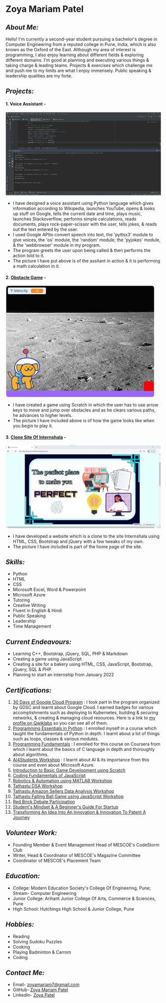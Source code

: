 # Zoya Mariam Patel


## *About Me:*
Hello!
I'm currently a second-year student pursuing a bachelor's degree in Computer Engineering from a reputed college in Pune, India, which is also known as the Oxford of the East. Although my area of interest is programming, I also enjoy learning about different fields & exploring different domains. I'm good at planning and executing various things & taking charge & leading teams. Projects & exercises which challenge me and push me to my limits are what I enjoy immensely. Public speaking & leadership qualities are my forte.

## *Projects:*
#### 1. Voice Assistant -
![Voice Assistant In Action](/images/voice.jpg)

- I have designed a voice assistant using Python language which gives information according to Wikipedia, launches YouTube, opens & looks up stuff on Google, tells the current date and time, plays music, launches Stackoverflow, performs simple calculations, reads documents, plays rock-paper-scissor with the user, tells jokes, & reads out the text entered by the user.
- I used Google APIto convert speech into text, the 'pyttsx3' module to give voices, the 'os' module, the 'random' module, the 'pyjokes' module, & the 'webbrowser' module in my program.
- The program greets the user upon being called & then performs the action told to it.
- The picture I have put above is of the assitant in action & it is performing a math calculation in it.

#### 2. [Obstacle Game](https://scratch.mit.edu/projects/562624419) -
![Game In Action](/images/game.jpg)

- I have created a game using Scratch in which the user has to use arrow keys to move and jump over obstacles and as he clears various paths, he advances to higher levels.
- The picture I have included above is of how the game looks like when you begin to play it.
#### 3. [Clone Site Of Internshala](https://internshala-twin.000webhostapp.com/) -
![Site Home Page](/images/site.jpg)

- I have developed a website which is a clone to the site Internshala using HTML, CSS, Bootstrap and jQuery with a few tweaks of my own.
- The picture I have included is part of the home page of the site.

## *Skills:*
- Python
- HTML
- CSS
- Microsoft Excel, Word & Powerpoint
- Microsoft Azure
- Tutoring
- Creative Writing
- Fluent in English & Hindi
- Public Speaking
- Leadership
- Time Management

## *Current Endeavours:*
- Learning C++, Bootstrap, jQuery, SQL, PHP & Markdown
- Creating a game using JavaScript
- Creating a site for a bakery using HTML, CSS, JavaScript, Bootstrap, jQuery, SQL & PHP.
- Planning to start an internship from January 2022

## *Certifications:*
1. [30 Days of Google Cloud Program](https://drive.google.com/file/d/13dai3YoXk-r8aYjlL2sGucm6LICgTZmm/view?usp=sharing) : I took part in the program organized by GDSC and learnt about Google Cloud. I earned badges for various accomplishments such as deploying to Kubernetes, building & securing networks, & creating & managing cloud resources. Here is a link to [my profile on Qwiklabs](https://www.cloudskillsboost.google/public_profiles/e7bdf1ec-8203-44af-b087-fb36aaa8d691) so you can see all of them.
2. [Programming Essentials in Python](https://drive.google.com/file/d/1sbd7SQdfWAmOgm517dzraxDYsIYbfl8M/view?usp=sharing) : I enrolled myself in a course which taught the fundamentals of Python in depth. I learnt about a lot of things such as loops, classes & various modules.
3. [Programming Fundamentals](https://drive.google.com/file/d/1x_Z-4ZmEYwvP6ST0YNSIxlwcI2UunYKl/view?usp=sharing) : I enrolled for this course on Coursera from which I learnt about the basics of C language in depth and thoroughly about algorithms.
4. [AI4Students Workshop](https://drive.google.com/file/d/1pqftlsCR_kDZpgsTNE831r-2J9irqXXH/view?usp=sharing) : I learnt about AI & its importance from this course and even about Microsoft Azure. 
5. [Introduction to Basic Game Development using Scratch](https://drive.google.com/file/d/1meqlKHS1oboxBQ1B9u7cxpTtcy2onsK6/view?usp=sharing)
6. [Coding Fundamentals of JavaScript](https://drive.google.com/file/d/1d08ZzK9koilkZH_VJr9DpSGshiSjHUXE/view?usp=sharing)
7. [Robotics & Automation using MATLAB Workshop](https://drive.google.com/file/d/1j8ibV7867U7OIK18XmBTZbp8HJIxiKHn/view?usp=sharing)
8. [Tathastu DSA Workshop](https://drive.google.com/file/d/1oPf2F-mHBfHCx5EW3KXLTpgQZWiLC8yl/view?usp=sharing)
9. [Tathastu Amazon Sellers Data Analysis Workshop](https://drive.google.com/file/d/1LTO4Fx7W-ujW6oCbD_OnzxXDvj083pLj/view?usp=sharing)
10. [Tathastu Falling Ball Game using JavaScript Workshop](https://drive.google.com/file/d/1u8hYbMgwZvyVdpcojd8fyaqH6gkoQWSk/view?usp=sharing)
11. [Red Brick Debate Participation](https://drive.google.com/file/d/1EjG9DA7ssF55AzF0qXmVScBCTovAx4dT/view?usp=sharing)
12. [Student's Mindset & A Beginner's Guide For Startup](https://drive.google.com/file/d/1jZgeTAVX6Zv24oQruOqkWfpyMxGGH7Ok/view?usp=sharing)
13. [Transforming An Idea Into An Innovation & Innovation To Patent A Journey](https://drive.google.com/file/d/1MhH66mYtYRSMjN8g4hHAcjK9L3wbmBoK/view?usp=sharing)

## *Volunteer Work:*
- Founding Member & Event Management Head of MESCOE's CodeStorm Club
- Writer, Head & Coordinator of MESCOE's Magazine Committee
- Coordinator of MESCOE's Placement Team

## *Education:*
- College: Modern Education Society's College Of Engineering, Pune; Stream- Computer Engineering
- Junior College: Arihant Junior College Of Arts, Commerce & Sciences, Pune
- High School: Hutchings High School & Junior College, Pune

## *Hobbies:*
- Reading
- Solving Sudoku Puzzles
- Cooking
- Playing Badminton & Carrom
- Coding

## *Contact Me:*
- Email- zoyamariam7@gmail.com
- GitHub- [Zoya Mariam Patel](https://github.com/zoyamariam2001)
- LinkedIn- [Zoya Patel](https://www.linkedin.com/in/zoya-patel-570626213/)

